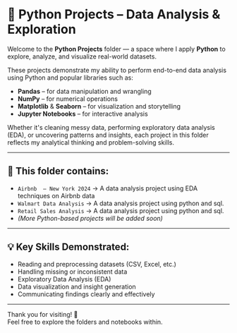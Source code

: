 # 🐍 Python Projects – Data Analysis & Exploration

Welcome to the **Python Projects** folder — a space where I apply **Python** to explore, analyze, and visualize real-world datasets.

These projects demonstrate my ability to perform end-to-end data analysis using Python and popular libraries such as:

- **Pandas** – for data manipulation and wrangling  
- **NumPy** – for numerical operations  
- **Matplotlib** & **Seaborn** – for visualization and storytelling  
- **Jupyter Notebooks** – for interactive analysis  

Whether it's cleaning messy data, performing exploratory data analysis (EDA), or uncovering patterns and insights, each project in this folder reflects my analytical thinking and problem-solving skills.

---

## 📁 This folder contains:

- `Airbnb  – New York 2024` → A data analysis project using EDA techniques on Airbnb data  
- `Walmart Data Analysis` → A data analysis project using python and sql.
- `Retail Sales Analysis` → A data analysis project using python and sql.
- *(More Python-based projects will be added soon)*

---

## 💡 Key Skills Demonstrated:

- Reading and preprocessing datasets (CSV, Excel, etc.)  
- Handling missing or inconsistent data  
- Exploratory Data Analysis (EDA)  
- Data visualization and insight generation  
- Communicating findings clearly and effectively  

---

Thank you for visiting! 🚀  
Feel free to explore the folders and notebooks within.


